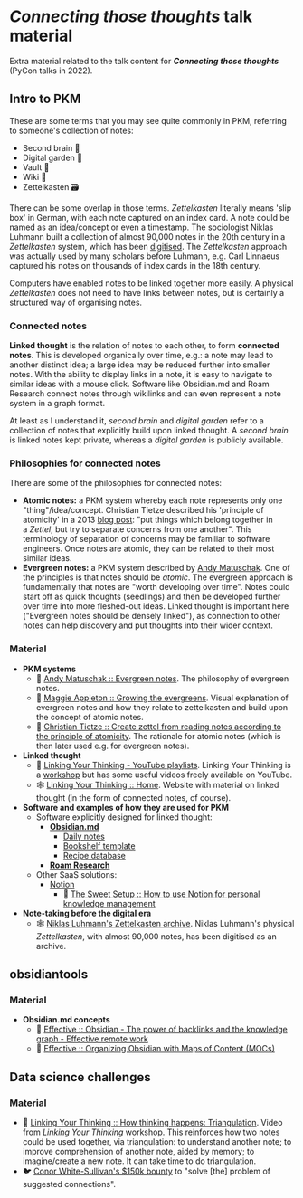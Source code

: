 # _Connecting those thoughts_ talk material
Extra material related to the talk content for **_Connecting those thoughts_** (PyCon talks in 2022).

## Intro to PKM
These are some terms that you may see quite commonly in PKM, referring to someone's collection of notes:
- Second brain 🧠
- Digital garden 🌼
- Vault 🔐
- Wiki 📖
- Zettelkasten 🗃

There can be some overlap in those terms.  _Zettelkasten_ literally means 'slip box' in German, with each note captured on an index card.  A note could be named as an idea/concept or even a timestamp.  The sociologist Niklas Luhmann built a collection of almost 90,000 notes in the 20th century in a _Zettelkasten_ system, which has been [digitised](https://niklas-luhmann-archiv.de).  The _Zettelkasten_ approach was actually used by many scholars before Luhmann, e.g. Carl Linnaeus captured his notes on thousands of index cards in the 18th century.

Computers have enabled notes to be linked together more easily.  A physical _Zettelkasten_ does not need to have links between notes, but is certainly a structured way of organising notes.

### Connected notes
**Linked thought** is the relation of notes to each other, to form **connected notes**.  This is developed organically over time, e.g.: a note may lead to another distinct idea; a large idea may be reduced further into smaller notes.  With the ability to display links in a note, it is easy to navigate to similar ideas with a mouse click.  Software like Obsidian.md and Roam Research connect notes through wikilinks and can even represent a note system in a graph format.

At least as I understand it, _second brain_ and _digital garden_ refer to a collection of notes that explicitly build upon linked thought.  A _second brain_ is linked notes kept private, whereas a _digital garden_ is publicly available.

### Philosophies for connected notes
There are some of the philosophies for connected notes:
- **Atomic notes:** a PKM system whereby each note represents only one "thing"/idea/concept.  Christian Tietze described his 'principle of atomicity' in a 2013 [blog post](https://zettelkasten.de/posts/create-zettel-from-reading-notes/): "put things which belong together in a _Zettel_, but try to separate concerns from one another".  This terminology of separation of concerns may be familiar to software engineers.  Once notes are atomic, they can be related to their most similar ideas.
- **Evergreen notes:** a PKM system described by [Andy Matuschak](https://notes.andymatuschak.org/Evergreen_notes).  One of the principles is that notes should be _atomic_.  The evergreen approach is fundamentally that notes are "worth developing over time".  Notes could start off as quick thoughts (seedlings) and then be developed further over time into more fleshed-out ideas.  Linked thought is important here ("Evergreen notes should be densely linked"), as connection to other notes can help discovery and put thoughts into their wider context.

### Material
- **PKM systems**
	- 📜 [Andy Matuschak :: Evergreen notes](https://notes.andymatuschak.org/Evergreen_notes).  The philosophy of evergreen notes.
	- 📜 [Maggie Appleton :: Growing the evergreens](https://maggieappleton.com/evergreens).  Visual explanation of evergreen notes and how they relate to zettelkasten and build upon the concept of atomic notes.
	- 📜 [Christian Tietze :: Create zettel from reading notes according to the principle of atomicity](https://zettelkasten.de/posts/create-zettel-from-reading-notes/).  The rationale for atomic notes (which is then later used e.g. for evergreen notes).
- **Linked thought**
	- 🎥 [Linking Your Thinking - YouTube playlists](https://www.youtube.com/channel/UC85D7ERwhke7wVqskV_DZUA/playlists).  Linking Your Thinking is a [workshop](https://www.linkingyourthinking.com) but has some useful videos freely available on YouTube.
	- 🕸 [Linking Your Thinking :: Home](https://notes.linkingyourthinking.com/Home).  Website with material on linked thought (in the form of connected notes, of course).
- **Software and examples of how they are used for PKM**
	- Software explicitly designed for linked thought:
		- **[Obsidian.md](https://obsidian.md)**
			- [Daily notes](https://help.obsidian.md/Plugins/Daily+notes)
			- [Bookshelf template](https://thebuccaneersbounty.wordpress.com/2021/08/21/tutorial-how-to-create-a-bookshelf-in-obsidian/#create-book-note-template)
			- [Recipe database](https://forum.obsidian.md/t/help-howto-build-recipe-database-in-obsidian-complex/19548)
		- **[Roam Research](https://roamresearch.com)**
	- Other SaaS solutions:
		- [Notion](https://www.notion.so)
			- 📜 [The Sweet Setup :: How to use Notion for personal knowledge management](https://thesweetsetup.com/how-to-use-notion-for-personal-knowledge-management/)
- **Note-taking before the digital era**
	- 🕸 [Niklas Luhmann's Zettelkasten archive](https://niklas-luhmann-archiv.de).  Niklas Luhmann's physical _Zettelkasten_, with almost 90,000 notes, has been digitised as an archive.

## obsidiantools
### Material
- **Obsidian.md concepts**
	- 🎥 [Effective :: Obsidian - The power of backlinks and the knowledge graph - Effective remote work](https://www.youtube.com/watch?v=n7xrHPpTWJ0)
	- 🎥 [Effective :: Organizing Obsidian with Maps of Content (MOCs)](https://www.youtube.com/watch?v=7GqQKCT0PZ4)

## Data science challenges
### Material
- 🎥 [Linking Your Thinking :: How thinking happens: Triangulation](https://www.youtube.com/watch?v=JV_7nppxv7A).  Video from _Linking Your Thinking_ workshop.  This reinforces how two notes could be used together, via triangulation: to understand another note; to improve comprehension of another note, aided by memory; to imagine/create a new note.  It can take time to do triangulation.
- 🐦 [Conor White-Sullivan's $150k bounty](https://twitter.com/Conaw/status/1458827927311634434) to "solve [the] problem of suggested connections".
